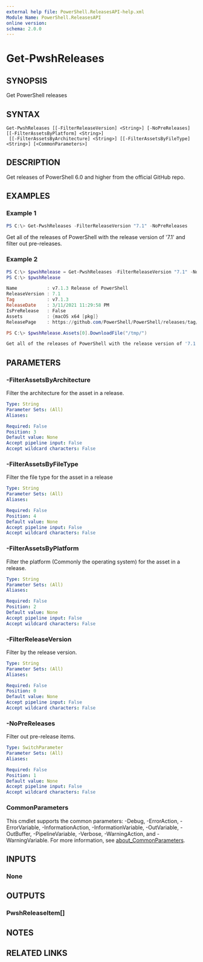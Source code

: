 ```yaml
---
external help file: PowerShell.ReleasesAPI-help.xml
Module Name: PowerShell.ReleasesAPI
online version:
schema: 2.0.0
---
```


# Get-PwshReleases

## SYNOPSIS
Get PowerShell releases

## SYNTAX

```
Get-PwshReleases [[-FilterReleaseVersion] <String>] [-NoPreReleases] [[-FilterAssetsByPlatform] <String>]
 [[-FilterAssetsByArchitecture] <String>] [[-FilterAssetsByFileType] <String>] [<CommonParameters>]
```

## DESCRIPTION
Get releases of PowerShell 6.0 and higher from the official GitHub repo.

## EXAMPLES

### Example 1
```powershell
PS C:\> Get-PwshReleases -FilterReleaseVersion "7.1" -NoPreReleases
```

Get all of the releases of PowerShell with the release version of '7.1' and filter out pre-releases.

### Example 2
```powershell
PS C:\> $pwshRelease = Get-PwshReleases -FilterReleaseVersion "7.1" -NoPreReleases -FilterAssetsByPlatform "macOS" -FilterAssetsByFileType "pkg" | Where-Object { $PSItem.Tag -eq "v7.1.3" }
PS C:\> $pwshRelease

Name           : v7.1.3 Release of PowerShell
ReleaseVersion : 7.1
Tag            : v7.1.3
ReleaseDate    : 3/11/2021 11:29:58 PM
IsPreRelease   : False
Assets         : {macOS x64 [pkg]}
ReleasePage    : https://github.com/PowerShell/PowerShell/releases/tag/v7.1.3

PS C:\> $pwshRelease.Assets[0].DownloadFile("/tmp/")

Get all of the releases of PowerShell with the release version of '7.1', filter out pre-releases, and then filter to only show assets that are for 'macOS' with a file type of 'pkg'. Then filter to get the release tag for 'v7.1.3' with 'Where-Object'. Then download the first asset to the '/tmp/' directory.

```

## PARAMETERS

### -FilterAssetsByArchitecture
Filter the architecture for the asset in a release.

```yaml
Type: String
Parameter Sets: (All)
Aliases:

Required: False
Position: 3
Default value: None
Accept pipeline input: False
Accept wildcard characters: False
```

### -FilterAssetsByFileType
Filter the file type for the asset in a release

```yaml
Type: String
Parameter Sets: (All)
Aliases:

Required: False
Position: 4
Default value: None
Accept pipeline input: False
Accept wildcard characters: False
```

### -FilterAssetsByPlatform
Filter the platform (Commonly the operating system) for the asset in a release.

```yaml
Type: String
Parameter Sets: (All)
Aliases:

Required: False
Position: 2
Default value: None
Accept pipeline input: False
Accept wildcard characters: False
```

### -FilterReleaseVersion
Filter by the release version.

```yaml
Type: String
Parameter Sets: (All)
Aliases:

Required: False
Position: 0
Default value: None
Accept pipeline input: False
Accept wildcard characters: False
```

### -NoPreReleases
Filter out pre-release items.

```yaml
Type: SwitchParameter
Parameter Sets: (All)
Aliases:

Required: False
Position: 1
Default value: None
Accept pipeline input: False
Accept wildcard characters: False
```

### CommonParameters
This cmdlet supports the common parameters: -Debug, -ErrorAction, -ErrorVariable, -InformationAction, -InformationVariable, -OutVariable, -OutBuffer, -PipelineVariable, -Verbose, -WarningAction, and -WarningVariable. For more information, see [about_CommonParameters](http://go.microsoft.com/fwlink/?LinkID=113216).

## INPUTS

### None
## OUTPUTS

### PwshReleaseItem[]
## NOTES

## RELATED LINKS
